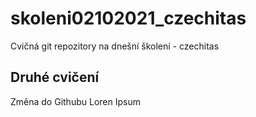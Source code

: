 # skoleni02102021_czechitas
Cvičná git repozitory na dnešní školení - czechitas
## Druhé cvičení
Změna do Githubu Loren Ipsum
